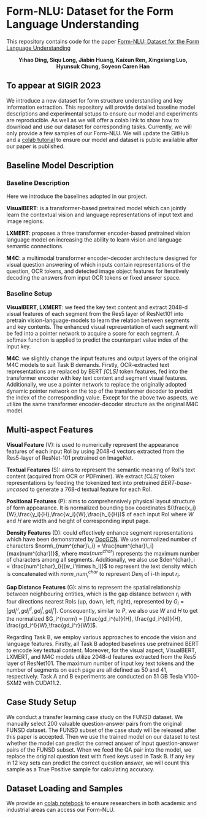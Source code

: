 # Form-NLU: Dataset for the Form Language Understanding
This repository contains code for the paper [Form-NLU: Dataset for the Form Language Understanding](https://arxiv.org/abs/2304.01577)
__<p align="center">Yihao Ding, Siqu Long, Jiabin Huang, Kaixun Ren, Xingxiang Luo, Hyunsuk Chung, Soyeon Caren Han</p>__
## To appear at SIGIR 2023
We introduce a new dataset for form structure understanding and key information extraction. This repository will provide detailed baseline model descriptions and experimental setups to ensure our model and experiments are reproducible. As well as we will offer a colab link to show how to download and use our dataset for corresponding tasks.   Currently, we will only provide a few samples of our Form-NLU. We will update the GitHub and a [colab tutorial](https://colab.research.google.com/drive/1m399VuMHU3zKvXQdtZAWAediPUE8hhQc) to ensure our model and dataset is public available after our paper is published. 
## Baseline Model Description
### Baseline Description
Here we introduce the baselines adopted in our project.

**VisualBERT**: is a transformer-based pretrained model which can jointly learn the contextual vision and language representations of input text and image regions.

**LXMERT**: proposes a three transformer encoder-based pretrained vision language model on increasing the ability to learn vision and language semantic connections.

**M4C**: a multimodal transformer encoder-decoder architecture designed for visual question answering of which inputs contain representations of the question, OCR tokens, and detected image object features for iteratively decoding the answers from input OCR tokens or fixed answer space. 

### Baseline Setup
**VisualBERT, LXMERT**: we feed the key text content and extract 2048-d visual features of each segment from the Res5 layer of ResNet101 into pretrain vision-language-models to learn the relation between segments and key contents. The enhanced visual representation of each segment will be fed into a pointer network to acquire a score for each segment. A softmax function is applied to predict the counterpart value index of the input key.

**M4C**: we slightly change the input features and output layers of the original M4C models to suit Task B demands. Firstly, OCR-extracted text representations are replaced by BERT *[CLS]* token features, fed into the transformer encoder with key text content and segment visual features. Additionally, we use a pointer network to replace the originally adopted dynamic pointer network on the top of the transformer decoder to predict the index of the corresponding value. Except for the above two aspects, we utilize the same transformer encoder-decoder structure as the original M4C model.
## Multi-aspect Features
**Visual Feature** (V): is used to numerically represent the appearance features of each input RoI by using 2048-d vectors extracted from the Res5-layer of ResNet-101 pretrained on ImageNet. 

**Textual Features** (S): aims to represent the semantic meaning of RoI's text content (acquired from OCR or PDFminer). We extract *[CLS]* token representations by feeding the tokenized text into pretrained *BERT-base-uncased* to generate a 768-d textual feature for each RoI. 

**Positional Features** (P): aims to comprehensively physical layout structure of form appearance. It is normalized bounding box coordinates $(\frac{x_i}{W},\frac{y_i}{H},\frac{w_i}{W},\frac{h_i}{H})$ of each input RoI where $W$ and $H$ are width and height of corresponding input page. 

**Density Features** (D): could effectively enhance segment representations which have been demonstrated by [DocGCN](https://github.com/adlnlp/doc_gcn). We use normalized number of characters $norm\_{num^{char}\_i} = \frac{num^{char}\_i}{max(num^{char})}$, where $max(num^{char})$ represents the maximum number of characters among all segments. Additionally, we also use $den^{char}_i = \frac{num^{char}_i}{(w_i \times h_i)}$ to represent the text density which is concatenated with $norm\_num^{char}_i$ to represent $Den_i$ of i-th input $r_i$.

**Gap Distance Features** (G): aims to represent the spatial relationship between neighbouring entities, which is the gap distance between $r_i$ with four directions nearest RoIs (up, down, left, right), represented by $G_i = [gd_i^{u}, gd_i^{d}, gd_i^l,gd_i^r]$. Consequently, similar to $P$, we also use $W$ and $H$ to get the normalized $G_i^{norm} = [\frac{gd_i^{u}}{H}, \frac{gd_i^{d}}{H}, \frac{gd_i^l}{W},\frac{gd_i^r}{W}]$.

Regarding Task B, we employ various approaches to encode the vision and language features. Firstly, all Task B adopted baselines use pretrained BERT to encode key textual content. Moreover, for the visual aspect, VisualBERT, LXMERT, and M4C models utilize 2048-d features extracted from the Res5 layer of ResNet101. The maximum number of input key text tokens and the number of segments on each page are all defined as 50 and 41, respectively. Task A and B experiments are conducted on 51 GB Tesla V100-SXM2 with CUDA11.2.

## Case Study Setup
We conduct a transfer learning case study on the FUNSD dataset. We manually select 200 valuable question-answer pairs from the original FUNSD dataset. The FUNSD subset of the case study will be released after this paper is accepted. Then we use the trained model on our dataset to test whether the model can predict the correct answer of input question-answer pairs of the FUNSD subset. When we feed the QA pair into the model, we replace the original question text with fixed keys used in Task B. If any key in 12 key sets can predict the correct question answer, we will count this sample as a True Positive sample for calculating accuracy.
## Dataset Loading and Samples
We provide an [colab notebook](https://colab.research.google.com/drive/1m399VuMHU3zKvXQdtZAWAediPUE8hhQc) to ensure researchers in both academic and industrial areas can access our Form-NLU.
